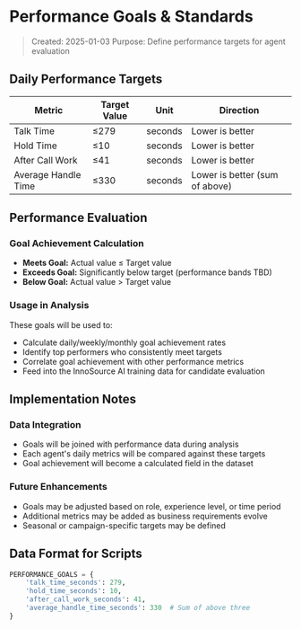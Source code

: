 # Performance Goals & Standards

> Created: 2025-01-03
> Purpose: Define performance targets for agent evaluation

## Daily Performance Targets

| Metric | Target Value | Unit | Direction |
|--------|-------------|------|-----------|
| Talk Time | ≤279 | seconds | Lower is better |
| Hold Time | ≤10 | seconds | Lower is better |
| After Call Work | ≤41 | seconds | Lower is better |
| Average Handle Time | ≤330 | seconds | Lower is better (sum of above) |

## Performance Evaluation

### Goal Achievement Calculation
- **Meets Goal:** Actual value ≤ Target value
- **Exceeds Goal:** Significantly below target (performance bands TBD)
- **Below Goal:** Actual value > Target value

### Usage in Analysis
These goals will be used to:
- Calculate daily/weekly/monthly goal achievement rates
- Identify top performers who consistently meet targets
- Correlate goal achievement with other performance metrics
- Feed into the InnoSource AI training data for candidate evaluation

## Implementation Notes

### Data Integration
- Goals will be joined with performance data during analysis
- Each agent's daily metrics will be compared against these targets
- Goal achievement will become a calculated field in the dataset

### Future Enhancements
- Goals may be adjusted based on role, experience level, or time period
- Additional metrics may be added as business requirements evolve
- Seasonal or campaign-specific targets may be defined

## Data Format for Scripts

```python
PERFORMANCE_GOALS = {
    'talk_time_seconds': 279,
    'hold_time_seconds': 10, 
    'after_call_work_seconds': 41,
    'average_handle_time_seconds': 330  # Sum of above three
}
```